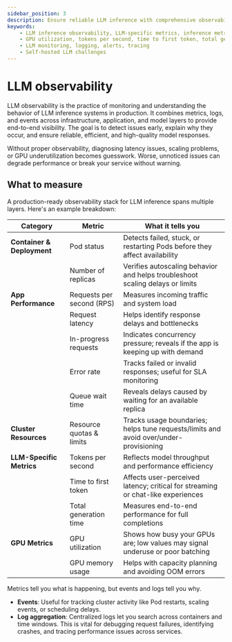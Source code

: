 ```yaml
---
sidebar_position: 3
description: Ensure reliable LLM inference with comprehensive observability across metrics, logs, and GPU performance.
keywords:
    - LLM inference observability, LLM-specific metrics, inference metrics
    - GPU utilization, tokens per second, time to first token, total generation time, time per output token
    - LLM monitoring, logging, alerts, tracing
    - Self-hosted LLM challenges
---
```


# LLM observability

LLM observability is the practice of monitoring and understanding the behavior of LLM inference systems in production. It combines metrics, logs, and events across infrastructure, application, and model layers to provide end-to-end visibility. The goal is to detect issues early, explain why they occur, and ensure reliable, efficient, and high-quality model responses.

Without proper observability, diagnosing latency issues, scaling problems, or GPU underutilization becomes guesswork. Worse, unnoticed issues can degrade performance or break your service without warning.

## What to measure

A production-ready observability stack for LLM inference spans multiple layers. Here's an example breakdown:

| **Category** | **Metric** | **What it tells you** |
| --- | --- | --- |
| **Container & Deployment** | Pod status | Detects failed, stuck, or restarting Pods before they affect availability |
|  | Number of replicas | Verifies autoscaling behavior and helps troubleshoot scaling delays or limits |
| **App Performance** | Requests per second (RPS) | Measures incoming traffic and system load |
|  | Request latency | Helps identify response delays and bottlenecks |
|  | In-progress requests | Indicates concurrency pressure; reveals if the app is keeping up with demand |
|  | Error rate | Tracks failed or invalid responses; useful for SLA monitoring |
|  | Queue wait time | Reveals delays caused by waiting for an available replica |
| **Cluster Resources** | Resource quotas & limits | Tracks usage boundaries; helps tune requests/limits and avoid over/under-provisioning |
| **LLM-Specific Metrics** | Tokens per second | Reflects model throughput and performance efficiency |
|  | Time to first token | Affects user-perceived latency; critical for streaming or chat-like experiences |
|  | Total generation time | Measures end-to-end performance for full completions |
| **GPU Metrics** | GPU utilization | Shows how busy your GPUs are; low values may signal underuse or poor batching |
|  | GPU memory usage | Helps with capacity planning and avoiding OOM errors |

Metrics tell you what is happening, but events and logs tell you why.

- **Events**: Useful for tracking cluster activity like Pod restarts, scaling events, or scheduling delays.
- **Log aggregation**: Centralized logs let you search across containers and time windows. This is vital for debugging request failures, identifying crashes, and tracing performance issues across services.
